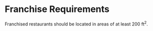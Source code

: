# Franchise Requirements

Franchised restaurants should be located in areas of at least 200 ft<sup>2</sup>.